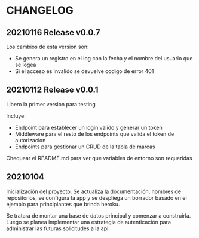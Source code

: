 # CHANGELOG

## 20210116 Release v0.0.7

Los cambios de esta version son:

- Se genera un registro en el log con la fecha y el nombre del usuario que se logea
- Si el acceso es invalido se devuelve codigo de error 401

## 20210112 Release v0.0.1

Libero la primer version para testing

Incluye:
- Endpoint para establecer un login valido y generar un token
- Middleware para el resto de los endpoints que valida el token de autorizacion
- Endpoints para gestionar un CRUD de la tabla de marcas

Chequear el README.md para ver que variables de entorno son requeridas

## 20210104

Inicialización del proyecto.
Se actualiza la documentación, nombres de repositorios, se configura la app y se despliega un borrador basado en el ejemplo para principiantes que brinda heroku.

Se tratara de montar una base de datos principal y comenzar a construirla. Luego se planea implementar una estrategia de autenticación para administrar las futuras solicitudes a la api.